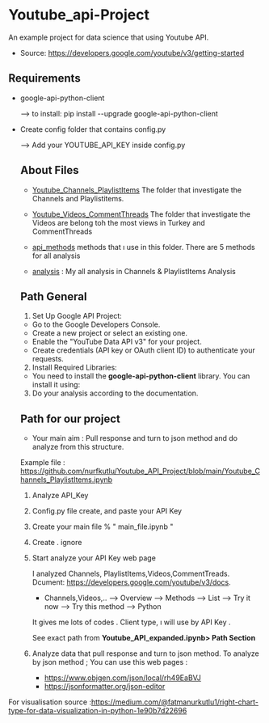 # Youtube_api-Project

An example project for data science that using Youtube API.

- Source: https://developers.google.com/youtube/v3/getting-started

## Requirements

- google-api-python-client

    --> to install: pip install --upgrade google-api-python-client

- Create config folder that contains config.py

    --> Add your YOUTUBE_API_KEY inside config.py

    ## About Files
    - [Youtube_Channels_PlaylistItems](Youtube_Channels_PlaylistItems.ipynb)
    The folder that investigate the Channels and Playlistitems.

    - [Youtube_Videos_CommentThreads](Youtube_Videos_CommentThreads.ipynb)
    The folder that investigate the Videos are belong toh the most views in Turkey and CommentThreads

    - [api_methods](api_methods.py) methods that ı use in this folder. There are 5 methods for all analysis
    - [analysis](analysis.ipynb) : My all analysis in Channels & PlaylistItems Analysis

    ## Path General

    1. Set Up Google API Project:

    - Go to the Google Developers Console.
    - Create a new project or select an existing one.
    - Enable the "YouTube Data API v3" for your project.
    - Create credentials (API key or OAuth client ID) to authenticate your requests.

    2. Install Required Libraries:
    - You need to install the **google-api-python-client** library. You can install it using:

    3. Do your analysis according to the documentation.

    ## Path for our project

    - Your main aim : Pull response and turn to json method and do analyze from this structure.

    Example file : https://github.com/nurfkutlu/Youtube_API_Project/blob/main/Youtube_Channels_PlaylistItems.ipynb


    1) Analyze API_Key 
    2) Config.py file create, and paste your API Key
    3) Create your main file % " main_file.ipynb "
    4) Create . ignore
    5) Start analyze your API Key web page 
       
        I analyzed Channels, PlaylistItems,Videos,CommentTreads.
        Dcument:
        https://developers.google.com/youtube/v3/docs.
        - Channels,Videos,.. --> Overview --> Methods --> List --> Try it now --> Try this method --> Python 

        It gives me lots of codes . Client type, ı will use by API Key .

        See exact path from  **Youtube_API_expanded.ipynb> Path Section**
    6) Analyze data that pull response and turn to json method.
       To analyze by json method ;
       You can use this web pages :
       - https://www.objgen.com/json/local/rh49EaBVJ
       - https://jsonformatter.org/json-editor


For visualisation source :https://medium.com/@fatmanurkutlu1/right-chart-type-for-data-visualization-in-python-1e90b7d22696